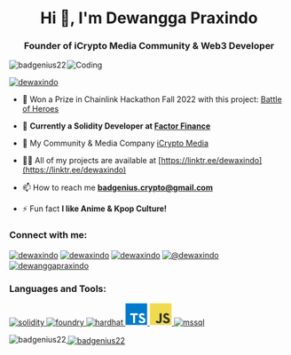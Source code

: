 <h1 align="center">Hi 👋, I'm Dewangga Praxindo</h1>
<h3 align="center">Founder of iCrypto Media Community & Web3 Developer</h3>
<img align="right" alt="Coding" width="400" src="https://discovertemplate.com/wp-content/uploads/2020/12/DT_G66_Bitcoin-Animated-GIF-Icon-Pack.gif">

<p align="left"> <img src="https://komarev.com/ghpvc/?username=badgenius22&label=Profile%20views&color=0e75b6&style=flat" alt="badgenius22" /> </p>

<p align="left"> <a href="https://twitter.com/dewaxindo" target="blank"><img src="https://img.shields.io/twitter/follow/dewaxindo?logo=twitter&style=for-the-badge" alt="dewaxindo" /></a> </p>

- 🔭 Won a Prize in Chainlink Hackathon Fall 2022 with this project: [Battle of Heroes](https://github.com/BadGenius22/BoH-FrontEnd)

- 🌱 **Currently a Solidity Developer at [Factor Finance](https://factor.fi/)**

- 👯 My Community & Media Company [iCrypto Media](https://www.tiktok.com/@icryptomedia)

- 👨‍💻 All of my projects are available at [https://linktr.ee/dewaxindo](https://linktr.ee/dewaxindo)

- 📫 How to reach me **badgenius.crypto@gmail.com**

- ⚡ Fun fact **I like Anime & Kpop Culture!**

<h3 align="left">Connect with me:</h3>
<p align="left">
<a href="https://twitter.com/dewaxindo" target="blank"><img align="center" src="https://raw.githubusercontent.com/rahuldkjain/github-profile-readme-generator/master/src/images/icons/Social/twitter.svg" alt="dewaxindo" height="30" width="40" /></a>
<a href="https://linkedin.com/in/dewaxindo" target="blank"><img align="center" src="https://raw.githubusercontent.com/rahuldkjain/github-profile-readme-generator/master/src/images/icons/Social/linked-in-alt.svg" alt="dewaxindo" height="30" width="40" /></a>
<a href="https://instagram.com/dewaxindo" target="blank"><img align="center" src="https://raw.githubusercontent.com/rahuldkjain/github-profile-readme-generator/master/src/images/icons/Social/instagram.svg" alt="dewaxindo" height="30" width="40" /></a>
<a href="https://medium.com/@dewaxindo" target="blank"><img align="center" src="https://raw.githubusercontent.com/rahuldkjain/github-profile-readme-generator/master/src/images/icons/Social/medium.svg" alt="@dewaxindo" height="30" width="40" /></a>
<a href="https://www.youtube.com/c/dewanggapraxindo" target="blank"><img align="center" src="https://raw.githubusercontent.com/rahuldkjain/github-profile-readme-generator/master/src/images/icons/Social/youtube.svg" alt="dewanggapraxindo" height="30" width="40" /></a>
</p>

<h3 align="left">Languages and Tools:</h3>
<p align="left"> <a href="https://www.soliditylang.org/" target="_blank" rel="noreferrer"> <img src="https://uxwing.com/wp-content/themes/uxwing/download/brands-and-social-media/solidity-icon.png" alt="solidity" width="40" height="40"/><a href="https://book.getfoundry.sh/" target="_blank" rel="noreferrer"> <img src="https://getfoundry.sh/logo.png" alt="foundry" width="40" height="40"/>  </a> <a href="https://hardhat.org/" target="_blank" rel="noreferrer"> <img src="https://seeklogo.com/images/H/hardhat-logo-888739EBB4-seeklogo.com.png" alt="hardhat" width="40" height="30"/> </a> <a href="https://www.typescriptlang.org/" target="_blank" rel="noreferrer"> <img src="https://raw.githubusercontent.com/devicons/devicon/master/icons/typescript/typescript-original.svg" alt="typescript" width="40" height="40"/> </a> <a href="https://developer.mozilla.org/en-US/docs/Web/JavaScript" target="_blank" rel="noreferrer"> <img src="https://raw.githubusercontent.com/devicons/devicon/master/icons/javascript/javascript-original.svg" alt="javascript" width="40" height="40"/> </a> <a href="https://www.microsoft.com/en-us/sql-server" target="_blank" rel="noreferrer"> <img src="https://www.svgrepo.com/show/303229/microsoft-sql-server-logo.svg" alt="mssql" width="40" height="40"/>  </p>

<p><img align="left" src="https://github-readme-stats-badgenius22s-projects.vercel.app/api/top-langs?username=badgenius22&show_icons=true&theme=radical&locale=en&layout=compact" alt="badgenius22" /></p>

<p>&nbsp;<img align="center" src="https://github-readme-stats-badgenius22s-projects.vercel.app/api?username=badgenius22&show_icons=true&theme=radical&locale=en&show=prs_merged,prs_merged_percentage" alt="badgenius22" /></p>



